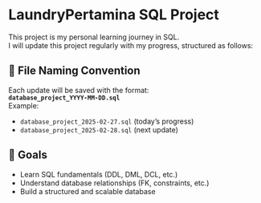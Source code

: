 # LaundryPertamina SQL Project  
This project is my personal learning journey in SQL.  
I will update this project regularly with my progress, structured as follows:  

## 📅 File Naming Convention  
Each update will be saved with the format:  
**`database_project_YYYY-MM-DD.sql`**  
Example:  
- `database_project_2025-02-27.sql` (today’s progress)  
- `database_project_2025-02-28.sql` (next update)  

## 🚀 Goals  
- Learn SQL fundamentals (DDL, DML, DCL, etc.)  
- Understand database relationships (FK, constraints, etc.)  
- Build a structured and scalable database  

